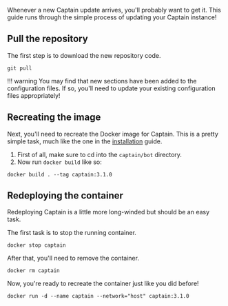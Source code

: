 Whenever a new Captain update arrives, you'll probably want to get it. This guide runs through the simple process of updating your Captain instance!

## Pull the repository

The first step is to download the new repository code.
```
git pull
```

!!! warning
	You may find that new sections have been added to the configuration files. If so, you'll need to update your existing configuration files appropriately!

## Recreating the image

Next, you'll need to recreate the Docker image for Captain. This is a pretty simple task, much like the one in the [installation](/setup/installation) guide.

1. First of all, make sure to cd into the `captain/bot` directory.
2. Now run `docker build` like so:
```
docker build . --tag captain:3.1.0
```

## Redeploying the container

Redeploying Captain is a little more long-winded but should be an easy task. 

The first task is to stop the running container.
```
docker stop captain
```

After that, you'll need to remove the container.
```
docker rm captain
```

Now, you're ready to recreate the container just like you did before!
```
docker run -d --name captain --network="host" captain:3.1.0
```